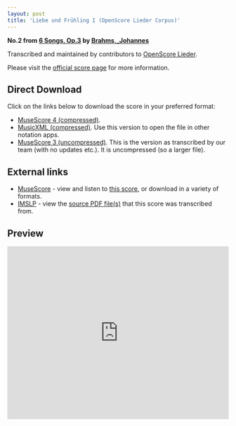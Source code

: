 ```yaml
---
layout: post
title: 'Liebe und Frühling I (OpenScore Lieder Corpus)'
---
```


__No.2 from [6 Songs, Op.3](https://fourscoreandmore.org/OpenScore/Brahms%2C_Johannes/6_Songs%2C_Op.3/) by [Brahms,_Johannes](https://fourscoreandmore.org/OpenScore/Brahms%2C_Johannes)__

Transcribed and maintained by contributors to [OpenScore Lieder].

Please visit the [official score page] for more information.

[official score page]: https://musescore.com/openscore-lieder-corpus/scores/4904021
[OpenScore Lieder]: https://musescore.com/openscore-lieder-corpus

## Direct Download

Click on the links below to download the score in your preferred format:
- [MuseScore 4 (compressed)](https://fourscoreandmore.org/OpenScore/Brahms%2C_Johannes/6_Songs%2C_Op.3/2_Liebe_und_Fr%C3%BChling_I.mscz).
- [MusicXML (compressed)](https://fourscoreandmore.org/OpenScore/Brahms%2C_Johannes/6_Songs%2C_Op.3/2_Liebe_und_Fr%C3%BChling_I.mxl). Use this version to open the file in other notation apps.
- [MuseScore 3 (uncompressed)](https://raw.githubusercontent.com/OpenScore/Lieder/refs/heads/main/scores/Brahms%2C_Johannes/6_Songs%2C_Op.3/2_Liebe_und_Fr%C3%BChling_I/lc4904021.mscx). This is the version as transcribed by our team (with no updates etc.). It is uncompressed (so a larger file).

## External links

- [MuseScore] - view and listen to [this score][MuseScore], or download in a variety of formats.
- [IMSLP] - view the [source PDF file(s)][IMSLP] that this score was transcribed from.

[MuseScore]: https://musescore.com/score/4904021
[IMSLP]: https://imslp.org/wiki/Special:ReverseLookup/97681

## Preview

<iframe width="100%" height="394" src="https://musescore.com/openscore-lieder-corpus/scores/4904021/embed" frameborder="0" allowfullscreen allow="autoplay; fullscreen"></iframe>
